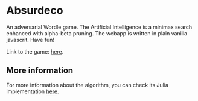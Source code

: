# Absurdeco

An adversarial Wordle game. The Artificial Intelligence is a minimax search enhanced with alpha-beta pruning. The webapp is written in plain vanilla javascrit. Have fun!

Link to the game: [here](https://pedrolazera.github.io/Absurdeco/).

## More information

For more information about the algorithm, you can check its Julia implementation [here](https://github.com/pedrolazera/WordleSolver).